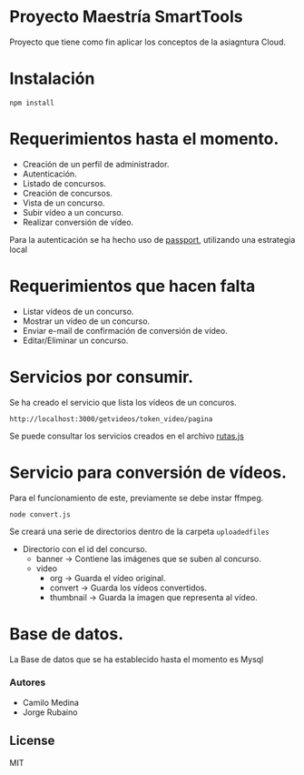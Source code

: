 # Proyecto Maestría SmartTools

Proyecto que tiene como fin aplicar los conceptos de la asiagntura Cloud.

# Instalación

```
npm install
```

# Requerimientos hasta el momento.

* Creación de un perfil de administrador.
* Autenticación.
* Listado de concursos.
* Creación de concursos.
* Vista de un concurso.
* Subir vídeo a un concurso.
* Realizar conversión de vídeo.

Para la autenticación se ha hecho uso de [passport], utilizando una estrategia local

# Requerimientos que hacen falta

* Listar vídeos de un concurso.
* Mostrar un vídeo de un concurso.
* Enviar e-mail de confirmación de conversión de vídeo.
* Editar/Eliminar un concurso.

# Servicios por consumir.

Se ha creado el servicio que lista los vídeos de un concuros.

```
http://localhost:3000/getvideos/token_video/pagina
```

Se puede consultar los servicios creados en el archivo [rutas.js]

# Servicio para conversión de vídeos.

Para el funcionamiento de este, previamente se debe instar ffmpeg.

```
node convert.js
```

Se creará una serie de directorios dentro de la carpeta `uploadedfiles`

* Directorio con el id del concurso.
	* banner -> Contiene las imágenes que se suben al concurso.
	* video
		* org -> Guarda el vídeo original.
		* convert -> Guarda los vídeos convertidos.
		* thumbnail -> Guarda la imagen que representa al vídeo.

# Base de datos.

La Base de datos que se ha establecido hasta el momento es Mysql

### Autores

* Camilo Medina
* Jorge Rubaino

License
----
MIT

[rutas.js]:https://github.com/jhrubiano10/smarttools/blob/master/modules/rutas.js
[passport]:http://passportjs.org/
